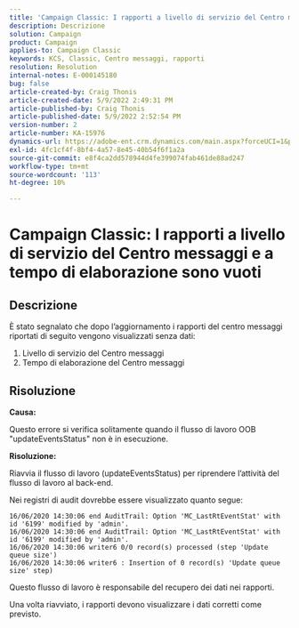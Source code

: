 ```yaml
---
title: 'Campaign Classic: I rapporti a livello di servizio del Centro messaggi e a tempo di elaborazione sono vuoti"'
description: Descrizione
solution: Campaign
product: Campaign
applies-to: Campaign Classic
keywords: KCS, Classic, Centro messaggi, rapporti
resolution: Resolution
internal-notes: E-000145180
bug: false
article-created-by: Craig Thonis
article-created-date: 5/9/2022 2:49:31 PM
article-published-by: Craig Thonis
article-published-date: 5/9/2022 2:52:54 PM
version-number: 2
article-number: KA-15976
dynamics-url: https://adobe-ent.crm.dynamics.com/main.aspx?forceUCI=1&pagetype=entityrecord&etn=knowledgearticle&id=7f60453b-a7cf-ec11-a7b5-00224809c196
exl-id: 4fc1cf4f-8bf4-4a57-8e45-40b54f6f1a2a
source-git-commit: e8f4ca2dd578944d4fe399074fab461de88ad247
workflow-type: tm+mt
source-wordcount: '113'
ht-degree: 10%

---
```


# Campaign Classic: I rapporti a livello di servizio del Centro messaggi e a tempo di elaborazione sono vuoti

## Descrizione


È stato segnalato che dopo l’aggiornamento i rapporti del centro messaggi riportati di seguito vengono visualizzati senza dati:

1. Livello di servizio del Centro messaggi
2. Tempo di elaborazione del Centro messaggi


## Risoluzione


<b>Causa: </b>

Questo errore si verifica solitamente quando il flusso di lavoro OOB &quot;updateEventsStatus&quot; non è in esecuzione.

<b>Risoluzione:</b>

Riavvia il flusso di lavoro (updateEventsStatus) per riprendere l’attività del flusso di lavoro al back-end.

Nei registri di audit dovrebbe essere visualizzato quanto segue:


```
16/06/2020 14:30:06 end AuditTrail: Option 'MC_LastRtEventStat' with id '6199' modified by 'admin'.
16/06/2020 14:30:06 end AuditTrail: Option 'MC_LastRtEventStat' with id '6199' modified by 'admin'.
16/06/2020 14:30:06 writer6 0/0 record(s) processed (step 'Update queue size')
16/06/2020 14:30:06 writer6 : Insertion of 0 record(s) 'Update queue size' step)
```


Questo flusso di lavoro è responsabile del recupero dei dati nei rapporti.

Una volta riavviato, i rapporti devono visualizzare i dati corretti come previsto.
